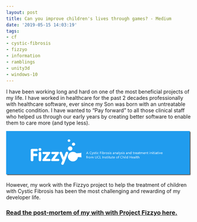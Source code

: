 ```yaml
---
layout: post
title: Can you improve children's lives through games? - Medium
date: '2019-05-15 14:03:19'
tags:
- cf
- cystic-fibrosis
- fizzyo
- information
- ramblings
- unity3d
- windows-10
---
```


I have been working long and hard on one of the most beneficial projects of my life.  I have worked in healthcare for the past 2 decades professionally with healthcare software, ever since my Son was born with an untreatable genetic condition.  I have wanted to “Pay forward” to all those clinical staff who helped us through our early years by creating better software to enable them to care more (and type less). 

[![FizzyoFrameworkLogo](/assets/img/wordpress/2019/05/FizzyoFrameworkLogo.png "FizzyoFrameworkLogo")](https://link.medium.com/JQwWLrljGW)

However, my work with the Fizzyo project to help the treatment of children with Cystic Fibrosis has been the most challenging and rewarding of my developer life.

### [Read the post-mortem of my with with Project Fizzyo here.](https://link.medium.com/JQwWLrljGW)

